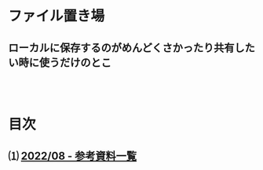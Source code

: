 # ファイル置き場
## ローカルに保存するのがめんどくさかったり共有したい時に使うだけのとこ
<br>
<br>

# 目次
## ⑴ [2022/08 - 参考資料一覧](https://rena-discord.github.io/reference)